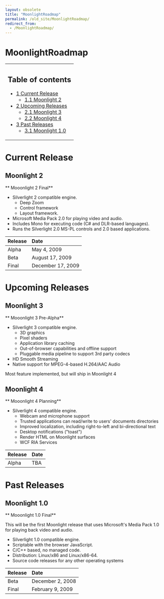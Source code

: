 ```yaml
---
layout: obsolete
title: "MoonlightRoadmap"
permalink: /old_site/MoonlightRoadmap/
redirect_from:
  - /MoonlightRoadmap/
---
```


MoonlightRoadmap
================

<table>
<col width="100%" />
<tbody>
<tr class="odd">
<td align="left"><h2>Table of contents</h2>
<ul>
<li><a href="#current-release">1 Current Release</a>
<ul>
<li><a href="#moonlight-2">1.1 Moonlight 2</a></li>
</ul></li>
<li><a href="#upcoming-releases">2 Upcoming Releases</a>
<ul>
<li><a href="#moonlight-3">2.1 Moonlight 3</a></li>
<li><a href="#moonlight-4">2.2 Moonlight 4</a></li>
</ul></li>
<li><a href="#past-releases">3 Past Releases</a>
<ul>
<li><a href="#moonlight-10">3.1 Moonlight 1.0</a></li>
</ul></li>
</ul></td>
</tr>
</tbody>
</table>

Current Release
===============

Moonlight 2
-----------

** Mooonlight 2 Final**

-   Silverlight 2 compatible engine.
    -   Deep Zoom
    -   Control framework
    -   Layout framework.
-   Microsoft Media Pack 2.0 for playing video and audio.
-   Includes Mono for executing code (C\# and DLR-based languages).
-   Runs the Silverlight 2.0 MS-PL controls and 2.0 based applications.

|Release|Date|
|:------|:---|
|Alpha|May 4, 2009|
|Beta|August 17, 2009|
|Final|December 17, 2009|

Upcoming Releases
=================

Moonlight 3
-----------

** Mooonlight 3 Pre-Alpha**

-   Silverlight 3 compatible engine.
    -   3D graphics
    -   Pixel shaders
    -   Application library caching
    -   Out-of-browser capabilities and offline support
    -   Pluggable media pipeline to support 3rd party codecs
-   HD Smooth Streaming
-   Native support for MPEG-4-based H.264/AAC Audio

Most feature implemented, but will ship in Moonlight 4

Moonlight 4
-----------

** Mooonlight 4 Planning**

-   Silverlight 4 compatible engine.
    -   Webcam and microphone support
    -   Trusted applications can read/write to users' documents directories
    -   Improved localization, including right-to-left and bi-directional text
    -   Desktop notifications ("toast")
    -   Render HTML on Moonlight surfaces
    -   WCF RIA Services

|Release|Date|
|:------|:---|
|Alpha|TBA|

Past Releases
=============

Moonlight 1.0
-------------

** Mooonlight 1.0 Final**

This will be the first Moonlight release that uses Microsoft's Media Pack 1.0 for playing back video and audio.

-   Silverlight 1.0 compatible engine.
-   Scriptable with the browser JavaScript.
-   C/C++ based, no managed code.
-   Distribution: Linux/x86 and Linux/x86-64.
-   Source code releases for any other operating systems

|Release|Date|
|:------|:---|
|Beta|December 2, 2008|
|Final|February 9, 2009|



